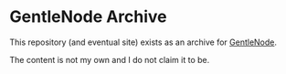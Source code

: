 # GentleNode Archive

This repository (and eventual site) exists as an archive for [GentleNode](http://archive.is/gentlenode.com).

The content is not my own and I do not claim it to be.
